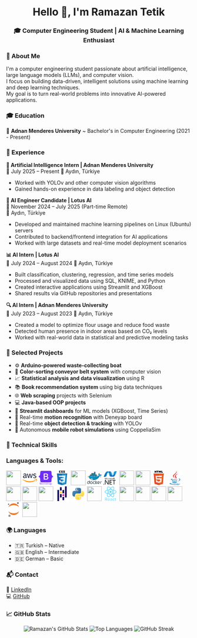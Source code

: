<h1 align="center">Hello 👋, I'm Ramazan Tetik</h1>
<h3 align="center">🎓 Computer Engineering Student | AI & Machine Learning Enthusiast</h3>

### 🧠 About Me

I'm a computer engineering student passionate about artificial intelligence, large language models (LLMs), and computer vision.  
I focus on building data-driven, intelligent solutions using machine learning and deep learning techniques.  
My goal is to turn real-world problems into innovative AI-powered applications.


### 🎓 Education

📍 **Adnan Menderes University** ~ Bachelor's in Computer Engineering (2021 - Present)  

### 💼 Experience

**🧠 Artificial Intelligence Intern | Adnan Menderes University**  
📅 July 2025 – Present
📍 Aydın, Türkiye  
- Worked with YOLOv and other computer vision algorithms  
- Gained hands-on experience in data labeling and object detection   

**🧠 AI Engineer Candidate | Lotus AI**  
📅 November 2024 – July 2025 (Part-time Remote)  
📍 Aydın, Türkiye  
- Developed and maintained machine learning pipelines on Linux (Ubuntu) servers  
- Contributed to backend/frontend integration for AI applications  
- Worked with large datasets and real-time model deployment scenarios  

**📊 AI Intern | Lotus AI**  
📅 July 2024 – August 2024 
📍 Aydın, Türkiye  
- Built classification, clustering, regression, and time series models  
- Processed and visualized data using SQL, KNIME, and Python  
- Created interactive applications using Streamlit and XGBoost  
- Shared results via GitHub repositories and presentations  

**🔍 AI Intern | Adnan Menderes University**  
📅 July 2023 – August 2023 
📍 Aydın, Türkiye  
- Created a model to optimize flour usage and reduce food waste  
- Detected human presence in indoor areas based on CO₂ levels  
- Worked with real-world data in statistical and predictive modeling tasks  

### 🚀 Selected Projects

- ⚙️ **Arduino-powered waste-collecting boat**  
- 🎨 **Color-sorting conveyor belt system** with computer vision   
- 📈 **Statistical analysis and data visualization** using R  
- 📚 **Book recommendation system** using big data techniques  
- 🌐 **Web scraping** projects with Selenium  
- 💻 **Java-based OOP projects**  
- 🧠 **Streamlit dashboards** for ML models (XGBoost, Time Series)
- 🧩 Real-time **motion recognition** with Deneyap board
- 🧠 Real-time **object detection & tracking** with YOLOv  
- 🦿 Autonomous **mobile robot simulations** using CoppeliaSim 


### 🧰 Technical Skills

<h3 align="left">Languages & Tools:</h3>
<p align="left">
  <a href="https://www.arduino.cc/" target="_blank"><img src="https://cdn.worldvectorlogo.com/logos/arduino-1.svg" width="40" height="40"/></a>
  <a href="https://aws.amazon.com" target="_blank"><img src="https://raw.githubusercontent.com/devicons/devicon/master/icons/amazonwebservices/amazonwebservices-original-wordmark.svg" width="40" height="40"/></a>
  <a href="https://getbootstrap.com" target="_blank"><img src="https://raw.githubusercontent.com/devicons/devicon/master/icons/bootstrap/bootstrap-plain-wordmark.svg" width="40" height="40"/></a>
  <a href="https://www.w3schools.com/css/" target="_blank"><img src="https://raw.githubusercontent.com/devicons/devicon/master/icons/css3/css3-original-wordmark.svg" width="40" height="40"/></a>
  <a href="https://www.djangoproject.com/" target="_blank"><img src="https://cdn.worldvectorlogo.com/logos/django.svg" width="40" height="40"/></a>
  <a href="https://www.docker.com/" target="_blank"><img src="https://raw.githubusercontent.com/devicons/devicon/master/icons/docker/docker-original-wordmark.svg" width="40" height="40"/></a>
  <a href="https://dotnet.microsoft.com/" target="_blank"><img src="https://raw.githubusercontent.com/devicons/devicon/master/icons/dot-net/dot-net-original-wordmark.svg" width="40" height="40"/></a>
  <a href="https://git-scm.com/" target="_blank"><img src="https://www.vectorlogo.zone/logos/git-scm/git-scm-icon.svg" width="40" height="40"/></a>
  <a href="https://hadoop.apache.org/" target="_blank"><img src="https://www.vectorlogo.zone/logos/apache_hadoop/apache_hadoop-icon.svg" width="40" height="40"/></a>
  <a href="https://www.w3.org/html/" target="_blank"><img src="https://raw.githubusercontent.com/devicons/devicon/master/icons/html5/html5-original-wordmark.svg" width="40" height="40"/></a>
  <a href="https://www.java.com" target="_blank"><img src="https://raw.githubusercontent.com/devicons/devicon/master/icons/java/java-original.svg" width="40" height="40"/></a>
  <a href="https://www.mathworks.com/" target="_blank"><img src="https://upload.wikimedia.org/wikipedia/commons/2/21/Matlab_Logo.png" width="40" height="40"/></a>
  <a href="https://www.microsoft.com/en-us/sql-server" target="_blank"><img src="https://www.svgrepo.com/show/303229/microsoft-sql-server-logo.svg" width="40" height="40"/></a>
  <a href="https://opencv.org/" target="_blank"><img src="https://www.vectorlogo.zone/logos/opencv/opencv-icon.svg" width="40" height="40"/></a>
  <a href="https://pandas.pydata.org/" target="_blank"><img src="https://raw.githubusercontent.com/devicons/devicon/master/icons/pandas/pandas-original.svg" width="40" height="40"/></a>
  <a href="https://www.python.org" target="_blank"><img src="https://raw.githubusercontent.com/devicons/devicon/master/icons/python/python-original.svg" width="40" height="40"/></a>
  <a href="https://pytorch.org/" target="_blank"><img src="https://www.vectorlogo.zone/logos/pytorch/pytorch-icon.svg" width="40" height="40"/></a>
  <a href="https://reactjs.org/" target="_blank"><img src="https://raw.githubusercontent.com/devicons/devicon/master/icons/react/react-original-wordmark.svg" width="40" height="40"/></a>
  <a href="https://scikit-learn.org/" target="_blank"><img src="https://upload.wikimedia.org/wikipedia/commons/0/05/Scikit_learn_logo_small.svg" width="40" height="40"/></a>
  <a href="https://seaborn.pydata.org/" target="_blank"><img src="https://seaborn.pydata.org/_images/logo-mark-lightbg.svg" width="40" height="40"/></a>
  <a href="https://www.selenium.dev" target="_blank"><img src="https://raw.githubusercontent.com/detain/svg-logos/780f25886640cef088af994181646db2f6b1a3f8/svg/selenium-logo.svg" width="40" height="40"/></a>
  <a href="https://www.sqlite.org/" target="_blank"><img src="https://www.vectorlogo.zone/logos/sqlite/sqlite-icon.svg" width="40" height="40"/></a>
  <a href="https://jupyter.org/" target="_blank"><img src="https://raw.githubusercontent.com/devicons/devicon/master/icons/jupyter/jupyter-original.svg" width="40" height="40"/></a>
  <a href="https://streamlit.io/" target="_blank"><img src="https://streamlit.io/images/brand/streamlit-mark-color.png" width="40" height="40"/></a>
</p>


### 🌍 Languages

- 🇹🇷 Turkish – Native  
- 🇬🇧 English – Intermediate  
- 🇩🇪 German – Basic

### 📬 Contact  
🔗 [LinkedIn](https://www.linkedin.com/in/ramazan-tetik-453780286/)  
💻 [GitHub](https://github.com/Ramazan-Tetik)

### 📈 GitHub Stats

<p align="center">
  <img src="https://github-readme-stats.vercel.app/api?username=Ramazan-Tetik&show_icons=true&locale=en&theme=radical" alt="Ramazan's GitHub Stats" />
  <img src="https://github-readme-stats.vercel.app/api/top-langs/?username=Ramazan-Tetik&layout=compact&theme=radical" alt="Top Languages" />
  <img src="https://github-readme-streak-stats.herokuapp.com/?user=Ramazan-Tetik&theme=radical" alt="GitHub Streak" />
</p>
